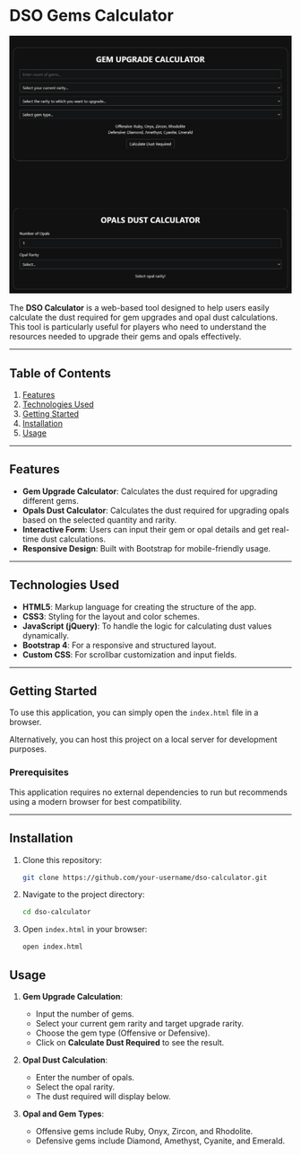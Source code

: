 # DSO Gems Calculator

![Preview of DSO Gems Calculator](image.png)

The **DSO Calculator** is a web-based tool designed to help users easily calculate the dust required for gem upgrades and opal dust calculations. This tool is particularly useful for players who need to understand the resources needed to upgrade their gems and opals effectively.

---

## Table of Contents
1. [Features](#features)
2. [Technologies Used](#technologies-used)
3. [Getting Started](#getting-started)
4. [Installation](#installation)
5. [Usage](#usage)

---

## Features

- **Gem Upgrade Calculator**: Calculates the dust required for upgrading different gems.
- **Opals Dust Calculator**: Calculates the dust required for upgrading opals based on the selected quantity and rarity.
- **Interactive Form**: Users can input their gem or opal details and get real-time dust calculations.
- **Responsive Design**: Built with Bootstrap for mobile-friendly usage.

---

## Technologies Used

- **HTML5**: Markup language for creating the structure of the app.
- **CSS3**: Styling for the layout and color schemes.
- **JavaScript (jQuery)**: To handle the logic for calculating dust values dynamically.
- **Bootstrap 4**: For a responsive and structured layout.
- **Custom CSS**: For scrollbar customization and input fields.

---

## Getting Started

To use this application, you can simply open the `index.html` file in a browser.

Alternatively, you can host this project on a local server for development purposes.

### Prerequisites

This application requires no external dependencies to run but recommends using a modern browser for best compatibility.

---

## Installation

1. Clone this repository:
    ```bash
    git clone https://github.com/your-username/dso-calculator.git
    ```

2. Navigate to the project directory:
    ```bash
    cd dso-calculator
    ```

3. Open `index.html` in your browser:
    ```bash
    open index.html
    ```

## Usage

1. **Gem Upgrade Calculation**:
   - Input the number of gems.
   - Select your current gem rarity and target upgrade rarity.
   - Choose the gem type (Offensive or Defensive).
   - Click on **Calculate Dust Required** to see the result.

2. **Opal Dust Calculation**:
   - Enter the number of opals.
   - Select the opal rarity.
   - The dust required will display below.

3. **Opal and Gem Types**:
   - Offensive gems include Ruby, Onyx, Zircon, and Rhodolite.
   - Defensive gems include Diamond, Amethyst, Cyanite, and Emerald.
